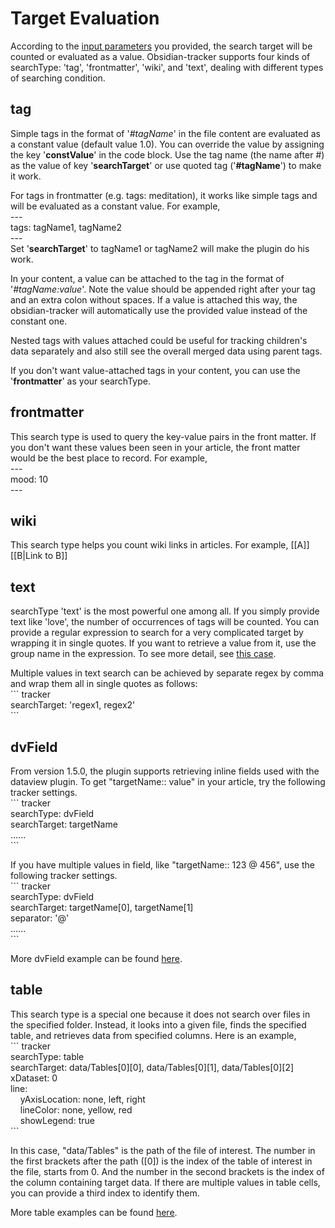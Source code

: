 # Target Evaluation

According to the [input parameters](https://github.com/pyrochlore/obsidian-tracker/blob/master/docs/InputParameters.md) you provided, the search target will be counted or evaluated as a value. Obsidian-tracker supports four kinds of searchType: 'tag', 'frontmatter', 'wiki', and 'text', dealing with different types of searching condition.

## tag

Simple tags in the format of '*#tagName*' in the file content are evaluated as a constant value (default value 1.0). You can override the value by assigning the key '**constValue**' in the code block. Use the tag name (the name after #) as the value of key '**searchTarget**' or use quoted tag ('**#tagName**') to make it work.

For tags in frontmatter (e.g. tags: meditation), it works like simple tags and will be evaluated as a constant value. For example, 
<br>
\-\-\-<br>
tags: tagName1, tagName2<br>
\-\-\-<br>
Set '**searchTarget**' to tagName1 or tagName2 will make the plugin do his work.

In your content, a value can be attached to the tag in the format of '*#tagName:value*'. Note the value should be appended right after your tag and an extra colon without spaces. If a value is attached this way, the obsidian-tracker will automatically use the provided value instead of the constant one. 

Nested tags with values attached could be useful for tracking children's data separately and also still see the overall merged data using parent tags.

If you don't want value-attached tags in your content, you can use the '**frontmatter**' as your searchType.

## frontmatter
This search type is used to query the key-value pairs in the front matter. If you don't want these values been seen in your article, the front matter would be the best place to record. For example,
<br>
\-\-\-<br>
mood: 10<br>
\-\-\-<br>

## wiki
This search type helps you count wiki links in articles. For example,
[[A]]
[[B|Link to B]]

## text
searchType 'text' is the most powerful one among all. If you simply provide text like 'love', the number of occurrences of tags will be counted. You can provide a regular expression to search for a very complicated target by wrapping it in single quotes. If you want to retrieve a value from it, use the group name in the expression. To see more detail, see [this case](https://github.com/pyrochlore/obsidian-tracker/blob/master/examples/TrackUsingRegex.md).

Multiple values in text search can be achieved by separate regex by comma and wrap them all in single quotes as follows:
<br>
\`\`\` tracker<br>
searchTarget: 'regex1, regex2'<br>
\`\`\`<br>

## dvField
From version 1.5.0, the plugin supports retrieving inline fields used with the dataview plugin. To get "targetName:: value" in your article, try the following tracker settings.
<br>
\`\`\` tracker<br>
searchType: dvField<br>
searchTarget: targetName<br>
......<br>
\`\`\`<br>

If you have multiple values in field, like "targetName:: 123 @ 456", use the following tracker settings.
<br>
\`\`\` tracker<br>
searchType: dvField<br>
searchTarget: targetName[0], targetName[1]<br>
separator: '@'<br>
......<br>
\`\`\`<br>

More dvField example can be found [here](https://github.com/pyrochlore/obsidian-tracker/blob/master/examples/TestMultipleTargesMultipleValues.md#multiple-values-in-dvfield-dataview-inline-field). 

## table
This search type is a special one because it does not search over files in the specified folder. Instead, it looks into a given file, finds the specified table, and retrieves data from specified columns. Here is an example,
<br>
\`\`\` tracker<br>
searchType: table<br>
searchTarget: data/Tables[0][0], data/Tables[0][1], data/Tables[0][2]<br>
xDataset: 0<br>
line:<br>
&nbsp;&nbsp;&nbsp;&nbsp;yAxisLocation: none, left, right<br>
&nbsp;&nbsp;&nbsp;&nbsp;lineColor: none, yellow, red<br>
&nbsp;&nbsp;&nbsp;&nbsp;showLegend: true<br>
\`\`\`<br>

In this case, "data/Tables" is the path of the file of interest.  The number in the first brackets after the path ([0]) is the index of the table of interest in the file, starts from 0. And the number in the second brackets is the index of the column containing target data. If there are multiple values in table cells, you can provide a third index to identify them.

More table examples can be found [here](https://github.com/pyrochlore/obsidian-tracker/blob/master/examples/TestTable.md).
